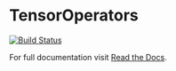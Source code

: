 # TensorOperators

[![Build Status](https://travis-ci.org/bpiwowar/TensorOperators.jl.svg?branch=master)](https://travis-ci.org/bpiwowar/TensorOperators.jl)

For full documentation visit [Read the Docs](http://tensoroperatorsjl.readthedocs.org/en/latest/).
